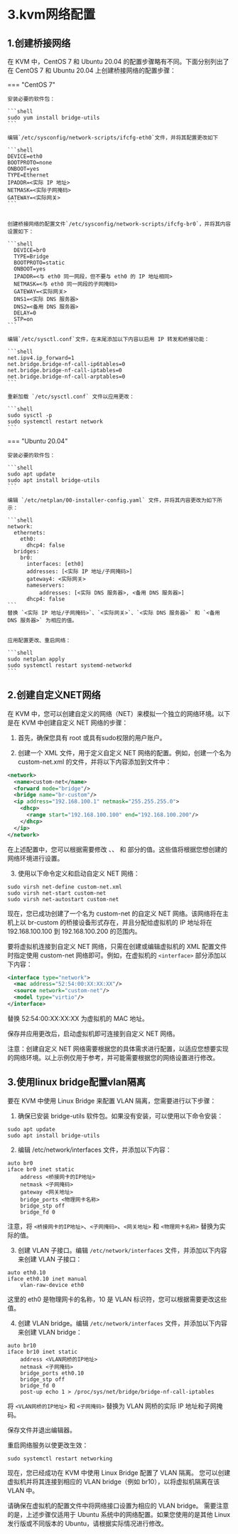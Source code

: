 # 3.kvm网络配置


## 1.创建桥接网络

在 KVM 中，CentOS 7 和 Ubuntu 20.04 的配置步骤略有不同。下面分别列出了在 CentOS 7 和 Ubuntu 20.04 上创建桥接网络的配置步骤：


=== "CentOS 7"


    安装必要的软件包：

    ```shell
    sudo yum install bridge-utils
    ```

    编辑`/etc/sysconfig/network-scripts/ifcfg-eth0`文件，并将其配置更改如下

    ```shell
    DEVICE=eth0
    BOOTPROTO=none
    ONBOOT=yes
    TYPE=Ethernet
    IPADDR=<实际 IP 地址>
    NETMASK=<实际子网掩码>
    GATEWAY=<实际网关>
    ```


    创建桥接网络的配置文件`/etc/sysconfig/network-scripts/ifcfg-br0`，并将其内容设置如下：

    ```shell
      DEVICE=br0
      TYPE=Bridge
      BOOTPROTO=static
      ONBOOT=yes
      IPADDR=<与 eth0 同一网段，但不要与 eth0 的 IP 地址相同>
      NETMASK=<与 eth0 同一网段的子网掩码>
      GATEWAY=<实际网关>
      DNS1=<实际 DNS 服务器>
      DNS2=<备用 DNS 服务器>
      DELAY=0
      STP=on
    ```

    编辑`/etc/sysctl.conf`文件，在末尾添加以下内容以启用 IP 转发和桥接功能：

    ```shell
    net.ipv4.ip_forward=1
    net.bridge.bridge-nf-call-ip6tables=0
    net.bridge.bridge-nf-call-iptables=0
    net.bridge.bridge-nf-call-arptables=0
    ```

    重新加载 `/etc/sysctl.conf` 文件以应用更改：

    ```shell
    sudo sysctl -p
    sudo systemctl restart network
    ```


=== "Ubuntu 20.04"


    安装必要的软件包：

    ```shell
    sudo apt update
    sudo apt install bridge-utils
    ```

    编辑 `/etc/netplan/00-installer-config.yaml` 文件，并将其内容更改为如下所示：

    ```shell
    network:
      ethernets:
        eth0:
          dhcp4: false
      bridges:
        br0:
          interfaces: [eth0]
          addresses: [<实际 IP 地址/子网掩码>]
          gateway4: <实际网关>
          nameservers:
              addresses: [<实际 DNS 服务器>, <备用 DNS 服务器>]
          dhcp4: false
    ```
    替换 `<实际 IP 地址/子网掩码>`、`<实际网关>`、`<实际 DNS 服务器>` 和 `<备用 DNS 服务器>` 为相应的值。


    应用配置更改、重启网络：

    ```shell
    sudo netplan apply
    sudo systemctl restart systemd-networkd
    ```



## 2.创建自定义NET网络


在 KVM 中，您可以创建自定义的网络（NET）来模拟一个独立的网络环境。以下是在 KVM 中创建自定义 NET 网络的步骤：

1. 首先，确保您具有 root 或具有sudo权限的用户账户。

2. 创建一个 XML 文件，用于定义自定义 NET 网络的配置。例如，创建一个名为 custom-net.xml 的文件，并将以下内容添加到文件中：

```xml
<network>
  <name>custom-net</name>
  <forward mode="bridge"/>
  <bridge name="br-custom"/>
  <ip address="192.168.100.1" netmask="255.255.255.0">
    <dhcp>
      <range start="192.168.100.100" end="192.168.100.200"/>
    </dhcp>
  </ip>
</network>
```

在上述配置中，您可以根据需要修改 <name>、<bridge name="br-custom"/>、<ip address="192.168.100.1" netmask="255.255.255.0"> 和 <dhcp> 部分的值。这些值将根据您想创建的网络环境进行设置。

3. 使用以下命令定义和启动自定义 NET 网络：

```shell
sudo virsh net-define custom-net.xml
sudo virsh net-start custom-net
sudo virsh net-autostart custom-net
```

现在，您已成功创建了一个名为 custom-net 的自定义 NET 网络。该网络将在主机上以 br-custom 的桥接设备形式存在，并且分配给虚拟机的 IP 地址将在 192.168.100.100 到 192.168.100.200 的范围内。

要将虚拟机连接到自定义 NET 网络，只需在创建或编辑虚拟机的 XML 配置文件时指定使用 custom-net 网络即可。例如，在虚拟机的 `<interface>` 部分添加以下内容：

```xml
<interface type="network">
  <mac address="52:54:00:XX:XX:XX"/>
  <source network="custom-net"/>
  <model type="virtio"/>
</interface>
```


替换 52:54:00:XX:XX:XX 为虚拟机的 MAC 地址。

保存并应用更改后，启动虚拟机即可连接到自定义 NET 网络。

注意：创建自定义 NET 网络需要根据您的具体需求进行配置，以适应您想要实现的网络环境。以上示例仅用于参考，并可能需要根据您的网络设置进行修改。


## 3.使用linux bridge配置vlan隔离


要在 KVM 中使用 Linux Bridge 来配置 VLAN 隔离，您需要进行以下步骤：

1. 确保已安装 bridge-utils 软件包。如果没有安装，可以使用以下命令安装：
```shell
sudo apt update
sudo apt install bridge-utils
```

2. 编辑 /etc/network/interfaces 文件，并添加以下内容：
```shell
auto br0
iface br0 inet static
    address <桥接网卡的IP地址>
    netmask <子网掩码>
    gateway <网关地址>
    bridge_ports <物理网卡名称>
    bridge_stp off
    bridge_fd 0
```

注意，将 `<桥接网卡的IP地址>`、`<子网掩码>`、`<网关地址>` 和 `<物理网卡名称>` 替换为实际的值。


3. 创建 VLAN 子接口。编辑 `/etc/network/interfaces` 文件，并添加以下内容来创建 VLAN 子接口：
```shell
auto eth0.10
iface eth0.10 inet manual
    vlan-raw-device eth0
```

这里的 eth0 是物理网卡的名称，10 是 VLAN 标识符，您可以根据需要更改这些值。


4. 创建 VLAN bridge。编辑 `/etc/network/interfaces` 文件，并添加以下内容来创建 VLAN bridge：

```shell
auto br10
iface br10 inet static
    address <VLAN网桥的IP地址>
    netmask <子网掩码>
    bridge_ports eth0.10
    bridge_stp off
    bridge_fd 0
    post-up echo 1 > /proc/sys/net/bridge/bridge-nf-call-iptables
```
将 `<VLAN网桥的IP地址>` 和 `<子网掩码>` 替换为 VLAN 网桥的实际 IP 地址和子网掩码。

保存文件并退出编辑器。




重启网络服务以使更改生效：

```shell
sudo systemctl restart networking
```
现在，您已经成功在 KVM 中使用 Linux Bridge 配置了 VLAN 隔离。
您可以创建虚拟机并将其连接到相应的 VLAN bridge（例如 br10），以将虚拟机隔离在该 VLAN 中。




请确保在虚拟机的配置文件中将网络接口设置为相应的 VLAN bridge。
需要注意的是，上述步骤仅适用于 Ubuntu 系统中的网络配置。如果您使用的是其他 Linux 发行版或不同版本的 Ubuntu，请根据实际情况进行修改。